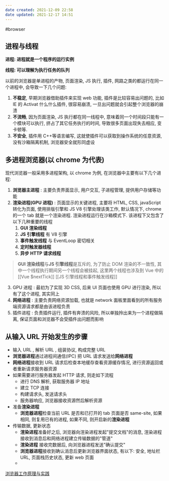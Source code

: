 ```yaml
---
date created: 2021-12-09 22:58
date updated: 2021-12-17 14:51
---
```


#browser

## 进程与线程

**进程: 进程就是一个程序的运行实例**

**线程: 可以理解为执行任务的队列**

以前的浏览器是单进程的产物, 页面渲染, JS 执行, 插件, 网路之类的都运行在同一个进程中, 会导致一下几个问题:

1. **不稳定**, 早期浏览器借助插件来实现 web 功能, 插件是比较容易出问题的, 比如 IE 的 Activat 什么什么插件, 很容易崩溃, 一旦出问题就会引起整个浏览器的崩溃
2. **不流畅**, 因为页面渲染, JS 执行都在同一线程中, 意味着同一个时间段只能有一个模块可以执行, 挤占了其它任务执行的时间, 导致很多页面出现失去相应, 变卡顿等.
3. **不安全**, 插件用 C++等语言编写, 这就使插件可以获取到操作系统的任意资源, 没有沙箱隔离机制, 浏览器安全就形同虚设

## 多进程浏览器(以 chrome 为代表)

现代浏览器一般采用多进程架构, 以 chrome 为例, 在浏览器中主要有以下几个进程:

1. **浏览器主进程** : 主要负责界面显示, 用户交互, 子进程管理, 提供用户存储等功能
2. **渲染进程(GPU 进程)** : 页面显示的关键进程, 主要将 HTML, CSS, javaScript 转化为页面, 使用排版引擎和 JS V8 引擎处理该类工作, 默认情况下, chrome 的一个 tab 就是一个渲染进程. 渲染进程运行在沙箱模式下. 该进程下又包含了以下几种重要的线程
   1. **GUI 渲染线程**
   2. **JS 引擎线程** 有 V8 引擎
   3. **事件触发线程** 与 EventLoop 密切相关
   4. **定时触发器线程**
   5. **异步 HTTP 请求线程**

> **GUI 渲染线程**与**JS 引擎线程**是互斥的, 为了防止 DOM 渲染的不一致性, 其中一个线程执行期间另一个线程会被挂起, 这里两个线程也涉及到 Vue 中的 [[Vue $nextTick]]
> [[JS 引擎线程和事件触发线程]]

3. GPU 进程 : 最初为了实现 3D CSS, 后来 UI 页面也使用 GPU 进行渲染, 所以有了这个进程, 其实同上
4. **网络进程** : 主要负责网络资源加载, 也就是 network 面板里面看到的所有服务端资源请求都是由该进程负责
5. 插件进程 : 负责插件运行, 插件有奔溃的风险, 所以单独拎出来为一个进程做隔离, 保证页面和浏览器不会受插件出问题而影响

## 从输入 URL 开始发生的步骤

- 输入 URL , 解析 URL , 组装协议, 构成完整 URL
- **浏览器进程**通过进程间通信(IPC) 把 URL 请求发送给**网络进程**
- **网络进程**接收到 URL 请求后检查本地缓存查看资源缓存情况, 进行资源返回或者重新请求服务器资源
- 如果需要进行服务器发起 HTTP 请求, 则走如下流程
  - 进行 DNS 解析, 获取服务器 IP 地址
  - 建立 TCP 连接
  - 构建请求头, 发送请求头
  - 服务器响应, 浏览器接收资源然后解析资源
- 准备**渲染进程**
  - **浏览器进程**检查当前 URL 是否和已打开的 tab 页面是否 same-site, 如果相同, 则复用已有的进程, 如果不同, 则开启新的**渲染进程**
- 传输数据, 更新状态
  - **渲染进程**准备好之后, 浏览器向渲染进程发起"提交文档"的消息, 渲染进程接收到消息后和网络进程建立传输数据的"管道"
  - **渲染进程** 接收完数据后, 向浏览器进程发送"确认提交"
  - **浏览器进程**接收到确认消息后更新浏览器界面状态, 有以下: 安全, 地址栏 URL, 页面栈历史状态, 更新 web 页面
  -

[浏览器工作原理与实践](https://blog.poetries.top/browser-working-principle/)

